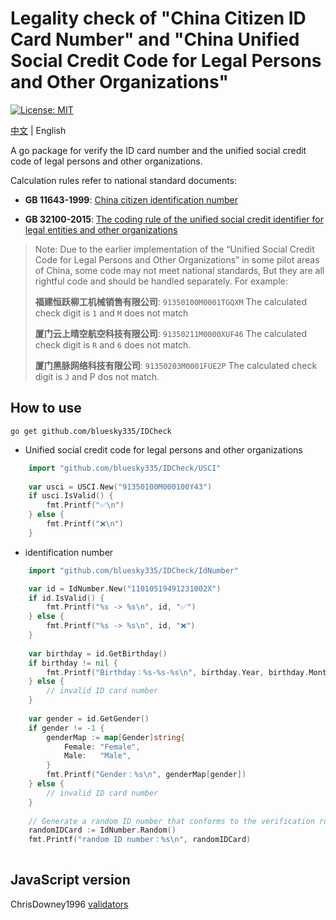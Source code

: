 # Legality check of "China Citizen ID Card Number" and "China Unified Social Credit Code for Legal Persons and Other Organizations"

[![License: MIT](https://img.shields.io/badge/License-MIT-blue.svg)](https://opensource.org/licenses/MIT)

[中文](README.md) | English

A go package for verify the ID card number and the unified social credit code of legal persons and other organizations.

Calculation rules refer to national standard documents:

- **GB 11643-1999**: [China citizen identification number](http://www.gb688.cn/bzgk/gb/newGbInfo?hcno=080D6FBF2BB468F9007657F26D60013E)

- **GB 32100-2015**: [The coding rule of the unified social credit identifier for legal entities and other organizations](http://www.gb688.cn/bzgk/gb/newGbInfo?hcno=24691C25985C1073D3A7C85629378AC0)

> Note: Due to the earlier implementation of the “Unified Social Credit Code for Legal Persons and Other Organizations” in some pilot areas of China, some code may not meet national standards, But they are all rightful code and should be handled separately.
> For example:
>
> **福建恒跃柳工机械销售有限公司**: `91350100M0001TGQXM` The calculated check digit is `1` and `M` does not match
>
> **厦门云上晴空航空科技有限公司**: `91350211M0000XUF46` The calculated check digit is `R` and `6` does not match.
>
> **厦门黑脉网络科技有限公司**: `91350203M0001FUE2P` The calculated check digit is `J` and P dos not match.

## How to use

``` shell
go get github.com/bluesky335/IDCheck
```

- Unified social credit code for legal persons and other organizations


```go
    import "github.com/bluesky335/IDCheck/USCI"
  
    var usci = USCI.New("91350100M000100Y43")
    if usci.IsValid() {
        fmt.Printf("✅\n")
    } else {
        fmt.Printf("❌\n")
    }
```

- identification number

``` go
    import "github.com/bluesky335/IDCheck/IdNumber"

    var id = IdNumber.New("11010519491231002X")
    if id.IsValid() {
        fmt.Printf("%s -> %s\n", id, "✅")
    } else {
        fmt.Printf("%s -> %s\n", id, "❌")
    }
    
    var birthday = id.GetBirthday()
    if birthday != nil {
        fmt.Printf("Birthday：%s-%s-%s\n", birthday.Year, birthday.Month, birthday.Day)
    } else {
        // invalid ID card number
    }
    
    var gender = id.GetGender()
    if gender != -1 {
        genderMap := map[Gender]string{
            Female: "Female",
            Male:   "Male",
        }
        fmt.Printf("Gender：%s\n", genderMap[gender])
    } else {
        // invalid ID card number
    }
    
    // Generate a random ID number that conforms to the verification rules. Although it complies with the verification rules, it does not necessarily exist.
    randomIDCard := IdNumber.Random()
    fmt.Printf("random ID number：%s\n", randomIDCard)
     
```

## JavaScript version

ChrisDowney1996  [validators](https://github.com/ChrisDowney1996/validators)
